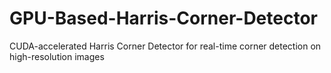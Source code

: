# GPU-Based-Harris-Corner-Detector
CUDA-accelerated Harris Corner Detector for real-time corner detection on high-resolution images

